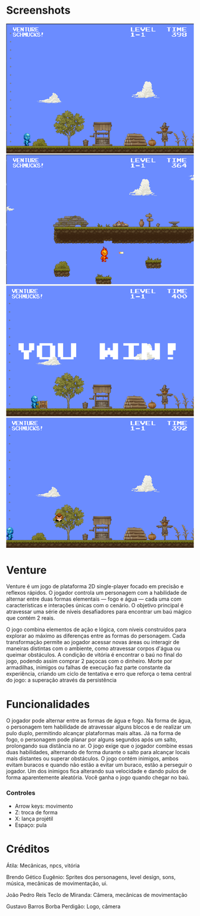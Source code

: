 # Screenshots

![image1](screenshot1.png)
![image2](screenshot2.png)
![imagem3](screenshot3.png)
![imagem4](screenshot4.png)

# Venture

Venture é um jogo de plataforma 2D single-player focado em precisão e reflexos rápidos.
O jogador controla um personagem com a habilidade de alternar entre duas formas elementais — fogo e água — cada uma com características e interações únicas com o cenário.
O objetivo principal é atravessar uma série de níveis desafiadores para encontrar um baú mágico que contém 2 reais.

O jogo combina elementos de ação e lógica, com níveis construídos para explorar ao máximo as diferenças entre as formas do personagem. Cada transformação permite ao jogador acessar novas áreas ou interagir de maneiras distintas com o ambiente, como atravessar corpos d'água ou queimar obstáculos.
A condição de vitória é encontrar o baú no final do jogo, podendo assim comprar 2 paçocas com o dinheiro.
Morte por armadilhas, inimigos ou falhas de execução faz parte constante da experiência, criando um ciclo de tentativa e erro que reforça o tema central do jogo: a superação através da persistência

# Funcionalidades

O jogador pode alternar entre as formas de água e fogo. Na forma de água, o personagem tem habilidade de atravessar alguns blocos e de realizar um pulo duplo, permitindo alcançar plataformas mais altas. Já na forma de fogo, o personagem pode planar por alguns segundos após um salto, prolongando sua distância no ar. O jogo exige que o jogador combine essas duas habilidades, alternando de forma durante o salto para alcançar locais mais distantes ou superar obstáculos.
O jogo contém inimigos, ambos evitam buracos e quando não estão a evitar um buraco, estão a perseguir o jogador. Um dos inimigos fica alterando sua velocidade e dando pulos de forma aparentemente aleatória.
Você ganha o jogo quando chegar no baú.
### Controles

- Arrow keys: movimento
- Z: troca de forma
- X: lança projétil
- Espaço: pula

# Créditos

Átila: Mecânicas, npcs, vitória

Brendo Gético Eugênio: Sprites dos personagens, level design, sons, música, mecânicas de movimentação, ui.

João Pedro Reis Teclo de Miranda: Câmera, mecânicas de movimentação

Gustavo Barros Borba Perdigão: Logo, câmera
